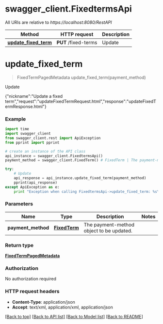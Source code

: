 # swagger_client.FixedtermsApi

All URIs are relative to *https://localhost:8080/RestAPI*

Method | HTTP request | Description
------------- | ------------- | -------------
[**update_fixed_term**](FixedtermsApi.md#update_fixed_term) | **PUT** /fixed-terms | Update


# **update_fixed_term**
> FixedTermPagedMetadata update_fixed_term(payment_method)

Update

{\"nickname\":\"Update a fixed term\",\"request\":\"updateFixedTermRequest.html\",\"response\":\"updateFixedTermResponse.html\"}

### Example 
```python
import time
import swagger_client
from swagger_client.rest import ApiException
from pprint import pprint

# create an instance of the API class
api_instance = swagger_client.FixedtermsApi()
payment_method = swagger_client.FixedTerm() # FixedTerm | The payment-method object to be updated.

try: 
    # Update
    api_response = api_instance.update_fixed_term(payment_method)
    pprint(api_response)
except ApiException as e:
    print "Exception when calling FixedtermsApi->update_fixed_term: %s\n" % e
```

### Parameters

Name | Type | Description  | Notes
------------- | ------------- | ------------- | -------------
 **payment_method** | [**FixedTerm**](FixedTerm.md)| The payment-method object to be updated. | 

### Return type

[**FixedTermPagedMetadata**](FixedTermPagedMetadata.md)

### Authorization

No authorization required

### HTTP request headers

 - **Content-Type**: application/json
 - **Accept**: text/xml, application/xml, application/json

[[Back to top]](#) [[Back to API list]](../README.md#documentation-for-api-endpoints) [[Back to Model list]](../README.md#documentation-for-models) [[Back to README]](../README.md)

